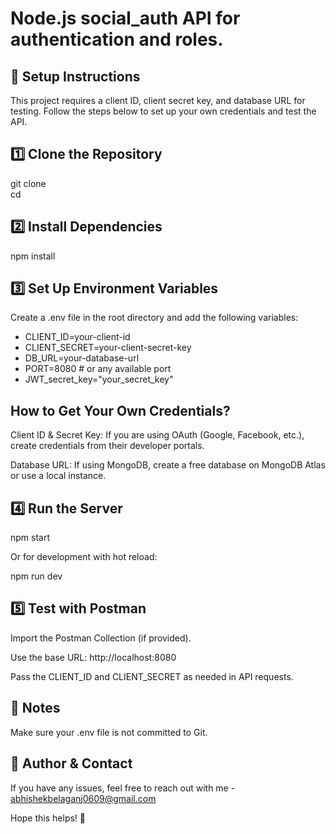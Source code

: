 <h1>Node.js social_auth API for authentication and roles. </h1> 

<h2>🚀 Setup Instructions</h2>

This project requires a client ID, client secret key, and database URL for testing. Follow the steps below to set up your own credentials and test the API.

<h2>1️⃣ Clone the Repository </h2>

git clone <your-repository-link>  
cd <your-project-folder>  

<h2>2️⃣ Install Dependencies </h2>

npm install  

<h2>3️⃣ Set Up Environment Variables </h2>

Create a .env file in the root directory and add the following variables:

* CLIENT_ID=your-client-id  
* CLIENT_SECRET=your-client-secret-key  
* DB_URL=your-database-url  
* PORT=8080  # or any available port
* JWT_secret_key="your_secret_key" 

<h2>How to Get Your Own Credentials? </h2>

Client ID & Secret Key: If you are using OAuth (Google, Facebook, etc.), create credentials from their developer portals.

Database URL: If using MongoDB, create a free database on MongoDB Atlas or use a local instance.

<h2>4️⃣ Run the Server </h2>

npm start  

Or for development with hot reload:

npm run dev  

<h2>5️⃣ Test with Postman </h2>

Import the Postman Collection (if provided).

Use the base URL: http://localhost:8080

Pass the CLIENT_ID and CLIENT_SECRET as needed in API requests.

<h2>📌 Notes </h2>

Make sure your .env file is not committed to Git.


<h2>🔗 Author & Contact</h2>

If you have any issues, feel free to reach out with me -  abhishekbelaganj0609@gmail.com

Hope this helps! 🚀

